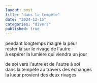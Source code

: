 ```yaml
---
layout: post
title: "dans la tempête"
date: "2024-12-15"
categories: "divers"
published: true
---
```


pendant longtemps malgré la peur  
rester là sur le rivage de l'autre  
à espérer la lumière qui viendra un jour  

de soi vers l'autre et de l'autre à soi  
dans la tempête au travers des échanges  
la lueur provient des deux rivages  
